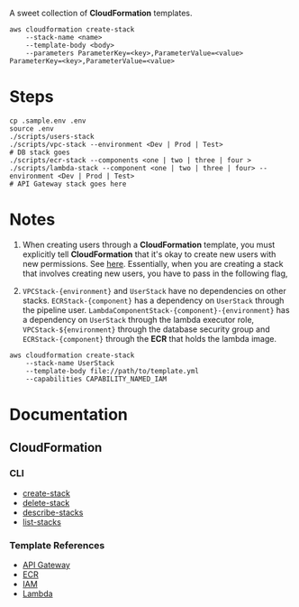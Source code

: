 A sweet collection of **CloudFormation** templates.


```
aws cloudformation create-stack
    --stack-name <name>
    --template-body <body>
    --parameters ParameterKey=<key>,ParameterValue=<value> ParameterKey=<key>,ParameterValue=<value>
```
# Steps

```
cp .sample.env .env
source .env
./scripts/users-stack
./scripts/vpc-stack --environment <Dev | Prod | Test>
# DB stack goes 
./scripts/ecr-stack --components <one | two | three | four >
./scripts/lambda-stack --component <one | two | three | four> --environment <Dev | Prod | Test>
# API Gateway stack goes here
```

# Notes

1. When creating users through a **CloudFormation** template, you must explicitly tell **CloudFormation** that it's okay to create new users with new permissions. See [here](https://docs.aws.amazon.com/AWSCloudFormation/latest/APIReference/API_CreateStack.html). Essentially, when you are creating a stack that involves creating new users, you have to pass in the following flag,

2. `VPCStack-{environment}` and `UserStack` have no dependencies on other stacks. `ECRStack-{component}` has a dependency on `UserStack` through the pipeline user. `LambdaComponentStack-{component}-{environment}` has a dependency on `UserStack` through the lambda executor role, `VPCStack-${environment}` through the database security group and `ECRStack-{component}` through the **ECR** that holds the lambda image.
```
aws cloudformation create-stack
    --stack-name UserStack
    --template-body file://path/to/template.yml
    --capabilities CAPABILITY_NAMED_IAM
```

# Documentation
## CloudFormation
### CLI
- [create-stack](https://docs.aws.amazon.com/cli/latest/reference/cloudformation/create-stack.html)
- [delete-stack](https://docs.aws.amazon.com/cli/latest/reference/cloudformation/delete-stack.html)
- [describe-stacks](https://docs.aws.amazon.com/cli/latest/reference/cloudformation/describe-stacks.html)
- [list-stacks](https://docs.aws.amazon.com/cli/latest/reference/cloudformation/list-stacks.html)

### Template References
- [API Gateway](https://docs.aws.amazon.com/AWSCloudFormation/latest/UserGuide/AWS_ApiGateway.html)
- [ECR](https://docs.aws.amazon.com/AWSCloudFormation/latest/UserGuide/AWS_ECR.html)
- [IAM](https://docs.aws.amazon.com/AWSCloudFormation/latest/UserGuide/AWS_IAM.html)
- [Lambda](https://docs.aws.amazon.com/AWSCloudFormation/latest/UserGuide/AWS_Lambda.html)

